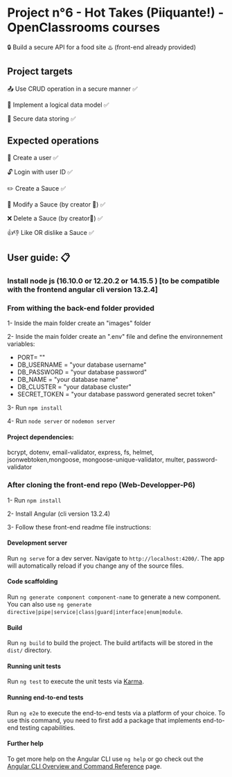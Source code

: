# Project n°6 - Hot Takes (Piiquante!) - OpenClassrooms courses

:lock: Build a secure API for a food site :hotsprings: (front-end already provided)


## Project targets
:outbox_tray: Use CRUD operation in a secure manner :white_check_mark:

:bookmark_tabs: Implement a logical data model :white_check_mark:

:key: Secure data storing :white_check_mark:

## Expected operations
:busts_in_silhouette: Create a user :white_check_mark:

:unlock: Login with user ID :white_check_mark:

:pencil2: Create a Sauce :white_check_mark:

:pencil: Modify a Sauce (by creator :lock_with_ink_pen:) :white_check_mark:

:x: Delete a Sauce (by creator:lock_with_ink_pen:) :white_check_mark:

:+1::-1: Like OR dislike a Sauce :white_check_mark:

## User guide: :clipboard:

### Install node js (16.10.0 or 12.20.2 or 14.15.5 ) [to be compatible with the frontend angular cli version 13.2.4]
### From withing the back-end folder provided 
1- Inside the main folder create an "images" folder

2- Inside the main folder create an ".env" file and define the environnement variables:

- PORT= ""
- DB_USERNAME = "your database username"
- DB_PASSWORD = "your database password"
- DB_NAME = "your database name"
- DB_CLUSTER = "your database cluster"
- SECRET_TOKEN = "your database password generated secret token"

3- Run  `npm install`

4- Run `node server` or `nodemon server`

#### Project dependencies:

bcrypt, dotenv, email-validator, express, fs, helmet, jsonwebtoken,mongoose, mongoose-unique-validator, multer, password-validator

### After cloning the front-end repo (Web-Developper-P6)

1- Run  `npm install`

2- Install Angular (cli version 13.2.4)

3- Follow these front-end readme file instructions:
#### Development server

Run `ng serve` for a dev server. Navigate to `http://localhost:4200/`. The app will automatically reload if you change any of the source files.

#### Code scaffolding

Run `ng generate component component-name` to generate a new component. You can also use `ng generate directive|pipe|service|class|guard|interface|enum|module`.

#### Build

Run `ng build` to build the project. The build artifacts will be stored in the `dist/` directory.

#### Running unit tests

Run `ng test` to execute the unit tests via [Karma](https://karma-runner.github.io).

#### Running end-to-end tests

Run `ng e2e` to execute the end-to-end tests via a platform of your choice. To use this command, you need to first add a package that implements end-to-end testing capabilities.

#### Further help

To get more help on the Angular CLI use `ng help` or go check out the [Angular CLI Overview and Command Reference](https://angular.io/cli) page.